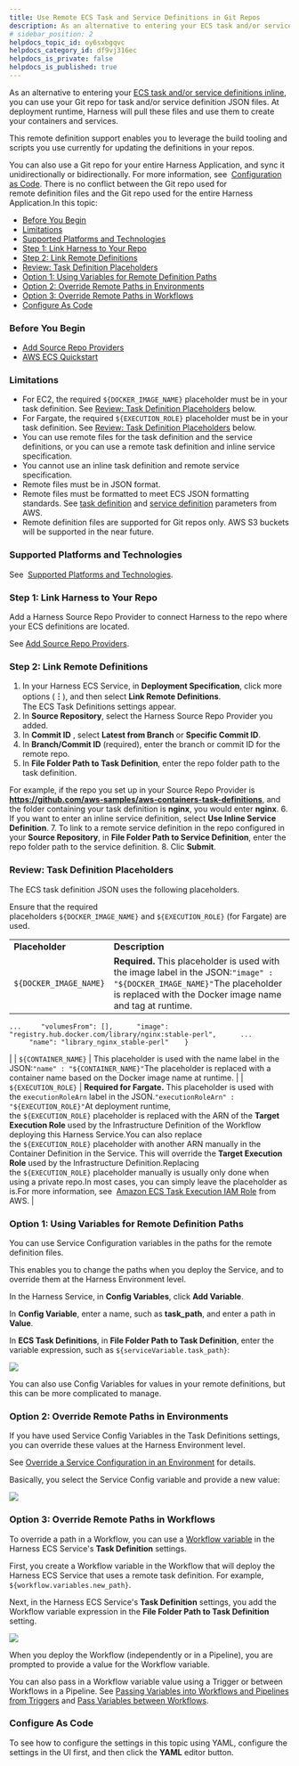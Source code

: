 ```yaml
---
title: Use Remote ECS Task and Service Definitions in Git Repos
description: As an alternative to entering your ECS task and/or service definitions inline , you can use your Git repo for task and/or service definition JSON files. At deployment runtime, Harness will pull these…
# sidebar_position: 2
helpdocs_topic_id: oy6sxbgqvc
helpdocs_category_id: df9vj316ec
helpdocs_is_private: false
helpdocs_is_published: true
---
```


As an alternative to entering your [ECS task and/or service definitions inline](ecs-services.md), you can use your Git repo for task and/or service definition JSON files. At deployment runtime, Harness will pull these files and use them to create your containers and services.

This remote definition support enables you to leverage the build tooling and scripts you use currently for updating the definitions in your repos.

You can also use a Git repo for your entire Harness Application, and sync it unidirectionally or bidirectionally. For more information, see  [Configuration as Code](https://docs.harness.io/article/htvzryeqjw-configuration-as-code). There is no conflict between the Git repo used for remote definition files and the Git repo used for the entire Harness Application.In this topic:

* [Before You Begin](#before_you_begin)
* [Limitations](#limitations)
* [Supported Platforms and Technologies](#undefined)
* [Step 1: Link Harness to Your Repo](#step_1_link_harness_to_your_repo)
* [Step 2: Link Remote Definitions](#step_2_link_remote_definitions)
* [Review: Task Definition Placeholders](#review_task_definition_placeholders)
* [Option 1: Using Variables for Remote Definition Paths](#option_1_using_variables_for_remote_definition_paths)
* [Option 2: Override Remote Paths in Environments](#option_2_override_remote_paths_in_environments)
* [Option 3: Override Remote Paths in Workflows](use-ecs-task-and-service-definitions-in-git-repos.md#option-3-override-remote-paths-in-workflows)
* [Configure As Code](#configure_as_code)

### Before You Begin

* [Add Source Repo Providers](https://docs.harness.io/article/ay9hlwbgwa-add-source-repo-providers)
* [AWS ECS Quickstart](https://docs.harness.io/article/j39azkrevm-aws-ecs-deployments)

### Limitations

* For EC2, the required `${DOCKER_IMAGE_NAME}` placeholder must be in your task definition. See [Review: Task Definition Placeholders](#review_task_definition_placeholders) below.
* For Fargate, the required `${EXECUTION_ROLE}` placeholder must be in your task definition. See [Review: Task Definition Placeholders](#review_task_definition_placeholders) below.
* You can use remote files for the task definition and the service definitions, or you can use a remote task definition and inline service specification.
* You cannot use an inline task definition and remote service specification.
* Remote files must be in JSON format.
* Remote files must be formatted to meet ECS JSON formatting standards. See [task definition](https://docs.aws.amazon.com/AmazonECS/latest/developerguide/task_definition_parameters.html) and [service definition](https://docs.aws.amazon.com/AmazonECS/latest/developerguide/service_definition_parameters.html) parameters from AWS.
* Remote definition files are supported for Git repos only. AWS S3 buckets will be supported in the near future.

### Supported Platforms and Technologies

See  [Supported Platforms and Technologies](https://docs.harness.io/article/220d0ojx5y-supported-platforms).

### Step 1: Link Harness to Your Repo

Add a Harness Source Repo Provider to connect Harness to the repo where your ECS definitions are located.

See [Add Source Repo Providers](https://docs.harness.io/article/ay9hlwbgwa-add-source-repo-providers).

### Step 2: Link Remote Definitions

1. In your Harness ECS Service, in **Deployment Specification**, click more options (**︙**), and then select **Link Remote Definitions**.  
The ECS Task Definitions settings appear.
2. In **Source Repository**, select the Harness Source Repo Provider you added.
3. In **Commit ID** , select **Latest from Branch** or **Specific Commit ID**.
4. In **Branch/Commit ID** (required), enter the branch or commit ID for the remote repo.
5. In **File Folder Path to Task Definition**, enter the repo folder path to the task definition.  
  
For example, if the repo you set up in your Source Repo Provider is **https://github.com/aws-samples/aws-containers-task-definitions**, and the folder containing your task definition is **nginx**, you would enter **nginx**.
6. If you want to enter an inline service definition, select **Use Inline Service Definition**.
7. To link to a remote service definition in the repo configured in your **Source Repository**, in **File Folder Path to Service Definition**, enter the repo folder path to the service definition.
8. Clic **Submit**.

### Review: Task Definition Placeholders

The ECS task definition JSON uses the following placeholders.

Ensure that the required placeholders `${DOCKER_IMAGE_NAME}` and `${EXECUTION_ROLE}` (for Fargate) are used.

|  |  |
| --- | --- |
| **Placeholder** | **Description** |
| `${DOCKER_IMAGE_NAME}` | **Required.** This placeholder is used with the image label in the JSON:`"image" : "${DOCKER_IMAGE_NAME}"`The placeholder is replaced with the Docker image name and tag at runtime.
```
...     "volumesFrom": [],      "image": "registry.hub.docker.com/library/nginx:stable-perl",      ...      "name": "library_nginx_stable-perl"    }
```
 |
| `${CONTAINER_NAME}` | This placeholder is used with the name label in the JSON:`"name" : "${CONTAINER_NAME}"`The placeholder is replaced with a container name based on the Docker image name at runtime. |
| `${EXECUTION_ROLE}` | **Required for Fargate.** This placeholder is used with the `executionRoleArn` label in the JSON.`"executionRoleArn" : "${EXECUTION_ROLE}"`At deployment runtime, the `${EXECUTION_ROLE}` placeholder is replaced with the ARN of the **Target Execution Role** used by the Infrastructure Definition of the Workflow deploying this Harness Service.You can also replace the `${EXECUTION_ROLE}` placeholder with another ARN manually in the Container Definition in the Service. This will override the **Target Execution Role** used by the Infrastructure Definition.Replacing the `${EXECUTION_ROLE}` placeholder manually is usually only done when using a private repo.In most cases, you can simply leave the placeholder as is.For more information, see  [Amazon ECS Task Execution IAM Role](https://docs.aws.amazon.com/AmazonECS/latest/developerguide/task_execution_IAM_role.html) from AWS. |

### Option 1: Using Variables for Remote Definition Paths

You can use Service Configuration variables in the paths for the remote definition files.

This enables you to change the paths when you deploy the Service, and to override them at the Harness Environment level.

In the Harness Service, in **Config Variables**, click **Add Variable**.

In **Config Variable**, enter a name, such as **task\_path**, and enter a path in **Value**.

In **ECS Task Definitions**, in **File Folder Path to Task Definition**, enter the variable expression, such as `${serviceVariable.task_path}`:

![](./static/use-ecs-task-and-service-definitions-in-git-repos-33.png)

You can also use Config Variables for values in your remote definitions, but this can be more complicated to manage.

### Option 2: Override Remote Paths in Environments

If you have used Service Config Variables in the Task Definitions settings, you can override these values at the Harness Environment level.

See [Override a Service Configuration in an Environment](https://docs.harness.io/article/4m2kst307m-override-service-files-and-variables-in-environments) for details.

Basically, you select the Service Config variable and provide a new value:

![](./static/use-ecs-task-and-service-definitions-in-git-repos-34.png)

### Option 3: Override Remote Paths in Workflows

To override a path in a Workflow, you can use a [Workflow variable](https://docs.harness.io/article/766iheu1bk-add-workflow-variables-new-template) in the Harness ECS Service's **Task Definition** settings.

First, you create a Workflow variable in the Workflow that will deploy the Harness ECS Service that uses a remote task definition. For example, `${workflow.variables.new_path}`.

Next, in the Harness ECS Service's **Task Definition** settings, you add the Workflow variable expression in the **File Folder Path to Task Definition** setting.

![](./static/use-ecs-task-and-service-definitions-in-git-repos-35.png)

When you deploy the Workflow (independently or in a Pipeline), you are prompted to provide a value for the Workflow variable.

You can also pass in a Workflow variable value using a Trigger or between Workflows in a Pipeline. See [Passing Variables into Workflows and Pipelines from Triggers](https://docs.harness.io/article/revc37vl0f-passing-variable-into-workflows) and [Pass Variables between Workflows](https://docs.harness.io/article/gkmgrz9shh-how-to-pass-variables-between-workflows).

### Configure As Code

To see how to configure the settings in this topic using YAML, configure the settings in the UI first, and then click the **YAML** editor button.

